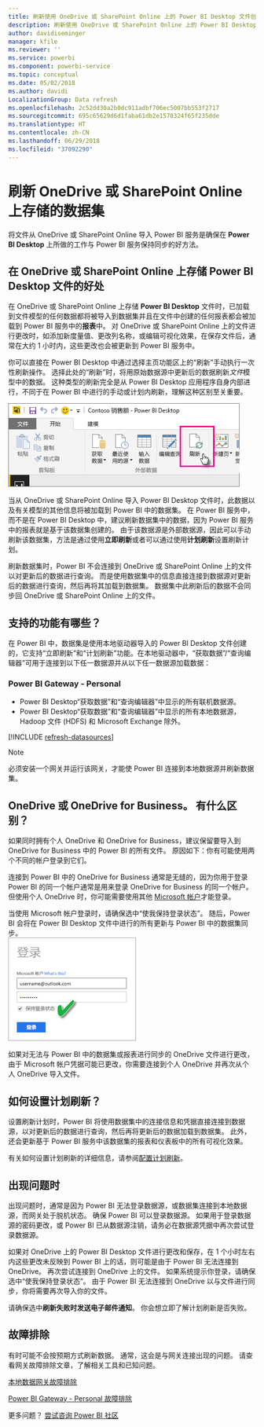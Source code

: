 ```yaml
---
title: 刷新使用 OneDrive 或 SharePoint Online 上的 Power BI Desktop 文件创建的数据集
description: 刷新使用 OneDrive 或 SharePoint Online 上的 Power BI Desktop 文件创建的数据集
author: davidiseminger
manager: kfile
ms.reviewer: ''
ms.service: powerbi
ms.component: powerbi-service
ms.topic: conceptual
ms.date: 05/02/2018
ms.author: davidi
LocalizationGroup: Data refresh
ms.openlocfilehash: 2c52dd30a2b0dc911adbf706ec5007bb553f2717
ms.sourcegitcommit: 695c65629d6d1faba61db2e1570324f65f235dde
ms.translationtype: HT
ms.contentlocale: zh-CN
ms.lasthandoff: 06/29/2018
ms.locfileid: "37092290"
---
```

# <a name="refresh-a-dataset-stored-on-onedrive-or-sharepoint-online"></a>刷新 OneDrive 或 SharePoint Online 上存储的数据集
将文件从 OneDrive 或 SharePoint Online 导入 Power BI 服务是确保在 **Power BI Desktop** 上所做的工作与 Power BI 服务保持同步的好方法。

## <a name="advantages-of-storing-a-power-bi-desktop-file-on-onedrive-or-sharepoint-online"></a>在 OneDrive 或 SharePoint Online 上存储 Power BI Desktop 文件的好处
在 OneDrive 或 SharePoint Online 上存储 **Power BI Desktop** 文件时，已加载到文件模型的任何数据都将被导入到数据集并且在文件中创建的任何报表都会被加载到 Power BI 服务中的**报表**中。 对 OneDrive 或 SharePoint Online 上的文件进行更改时，如添加新度量值、更改列名称，或编辑可视化效果，在保存文件后，通常在大约 1 小时内，这些更改也会被更新到 Power BI 服务中。

你可以直接在 Power BI Desktop 中通过选择主页功能区上的“刷新”手动执行一次性刷新操作。 选择此处的“刷新”时，将用原始数据源中更新后的数据刷新*文件*模型中的数据。 这种类型的刷新完全是从 Power BI Desktop 应用程序自身内部进行，不同于在 Power BI 中进行的手动或计划内刷新，理解这种区别至关重要。

![](media/refresh-desktop-file-onedrive/pbix-refresh.png)

当从 OneDrive 或 SharePoint Online 导入 Power BI Desktop 文件时，此数据以及有关模型的其他信息将被加载到 Power BI 中的数据集。 在 Power BI 服务中，而不是在 Power BI Desktop 中，建议刷新数据集中的数据，因为 Power BI 服务中的报表就是基于该数据集创建的。 由于该数据源是外部数据源，因此可以手动刷新该数据集，方法是通过使用**立即刷新**或者可以通过使用**计划刷新**设置刷新计划。

刷新数据集时，Power BI 不会连接到 OneDrive 或 SharePoint Online 上的文件以对更新后的数据进行查询。 而是使用数据集中的信息直接连接到数据源对更新后的数据进行查询，然后再将其加载到数据集。 数据集中此刷新后的数据不会同步回 OneDrive 或 SharePoint Online 上的文件。

## <a name="whats-supported"></a>支持的功能有哪些？
在 Power BI 中，数据集是使用本地驱动器导入的 Power BI Desktop 文件创建的，它支持“立即刷新”和“计划刷新”功能。在本地驱动器中，“获取数据”/“查询编辑器”可用于连接到以下任一数据源并从以下任一数据源加载数据：

### <a name="power-bi-gateway---personal"></a>Power BI Gateway - Personal
* Power BI Desktop“获取数据”和“查询编辑器”中显示的所有联机数据源。
* Power BI Desktop“获取数据”和“查询编辑器”中显示的所有本地数据源，Hadoop 文件 (HDFS) 和 Microsoft Exchange 除外。

<!-- Refresh Data sources-->
[!INCLUDE [refresh-datasources](./includes/refresh-datasources.md)]

> [!NOTE]
> 必须安装一个网关并运行该网关，才能使 Power BI 连接到本地数据源并刷新数据集。
> 
> 

## <a name="onedrive-or-onedrive-for-business-whats-the-difference"></a>OneDrive 或 OneDrive for Business。 有什么区别？
如果同时拥有个人 OneDrive 和 OneDrive for Business，建议保留要导入到 OneDrive for Business 中的 Power BI 的所有文件。 原因如下：你有可能使用两个不同的帐户登录到它们。

连接到 Power BI 中的 OneDrive for Business 通常是无缝的，因为你用于登录 Power BI 的同一个帐户通常是用来登录 OneDrive for Business 的同一个帐户。 但使用个人 OneDrive 时，你可能需要使用其他 [Microsoft 帐户](https://account.microsoft.com)才能登录。

当使用 Microsoft 帐户登录时，请确保选中“使我保持登录状态”。 随后，Power BI 会将在 Power BI Desktop 文件中进行的所有更新与 Power BI 中的数据集同步。  
    ![](media/refresh-desktop-file-onedrive/refresh_signin_keepmesignedin.png)

如果对无法与 Power BI 中的数据集或报表进行同步的 OneDrive 文件进行更改，由于 Microsoft 帐户凭据可能已更改，你需要连接到个人 OneDrive 并再次从个人 OneDrive 导入文件。

## <a name="how-do-i-schedule-refresh"></a>如何设置计划刷新？
设置刷新计划时，Power BI 将使用数据集中的连接信息和凭据直接连接到数据源，以对更新后的数据进行查询，然后再将更新后的数据加载到数据集。 此外，还会更新基于 Power BI 服务中该数据集的报表和仪表板中的所有可视化效果。

有关如何设置计划刷新的详细信息，请参阅[配置计划刷新](refresh-scheduled-refresh.md)。

## <a name="when-things-go-wrong"></a>出现问题时
出现问题时，通常是因为 Power BI 无法登录数据源，或数据集连接到本地数据源，而网关处于脱机状态。 确保 Power BI 可以登录数据源。 如果用于登录数据源的密码更改，或 Power BI 已从数据源注销，请务必在数据源凭据中再次尝试登录数据源。

如果对 OneDrive 上的 Power BI Desktop 文件进行更改和保存，在 1 个小时左右内这些更改未反映到 Power BI 上的话，则可能是由于 Power BI 无法连接到 OneDrive。 再次尝试连接到 OneDrive 上的文件。 如果系统提示你登录，请确保选中“使我保持登录状态”。 由于 Power BI 无法连接到 OneDrive 以与文件进行同步，你将需要再次导入你的文件。

请确保选中**刷新失败时发送电子邮件通知**。 你会想立即了解计划刷新是否失败。

## <a name="troubleshooting"></a>故障排除
有时可能不会按预期方式刷新数据。 通常，这会是与网关连接出现的问题。 请查看网关故障排除文章，了解相关工具和已知问题。

[本地数据网关故障排除](service-gateway-onprem-tshoot.md)

[Power BI Gateway - Personal 故障排除](service-admin-troubleshooting-power-bi-personal-gateway.md)

更多问题？ [尝试咨询 Power BI 社区](http://community.powerbi.com/)

